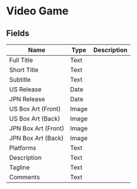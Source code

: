 # Video Game

## Fields

| Name                | Type  | Description |
| ------------------- | ----- | ----------- |
| Full Title          | Text  |             |
| Short Title         | Text  |             |
| Subtitle            | Text  |             |
| US Release          | Date  |             |
| JPN Release         | Date  |             |
| US Box Art (Front)  | Image |             |
| US Box Art (Back)   | Image |             |
| JPN Box Art (Front) | Image |             |
| JPN Box Art (Back)  | Image |             |
| Platforms           | Text  |             |
| Description         | Text  |             |
| Tagline             | Text  |             |
| Comments            | Text  |             |
